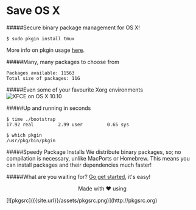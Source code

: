 Save OS X
=========

#####Secure binary package management for OS X!      

	$ sudo pkgin install tmux

More info on pkgin usage [here](/pkgin-howto/).

#####Many, many packages to choose from

	Packages available: 11563       
	Total size of packages: 11G

#####Even some of your favourite Xorg environments
![XFCE on OS X 10.10](http://misc.saveosx.org/xfce4.png)

#####Up and running in seconds      

	$ time ./bootstrap        
	17.92 real         2.99 user         0.65 sys     

	$ which pkgin      
	/usr/pkg/bin/pkgin        

#####Speedy Package Installs
We distribute binary packages, so; no compilation is necessary, unlike MacPorts or Homebrew. This means you can install packages and 
their dependencies much faster!

#####What are you waiting for? [Go get started](download-and-install/), it's easy!

<p align="center">Made with ❤ using</p>
[![pkgsrc]({{site.url}}/assets/pkgsrc.png)](http://pkgsrc.org)

